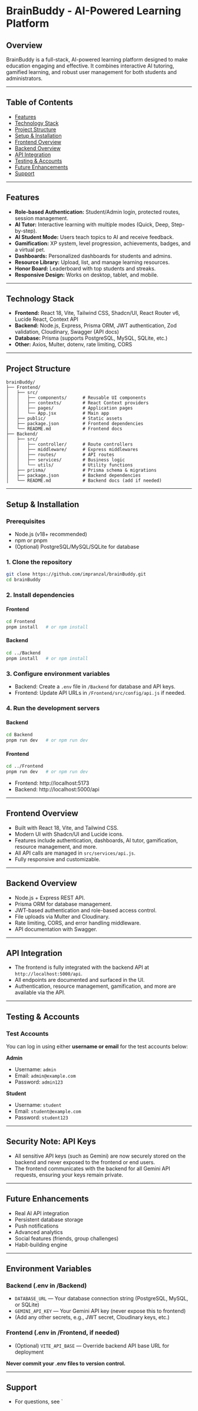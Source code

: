 # BrainBuddy - AI-Powered Learning Platform

## Overview

BrainBuddy is a full-stack, AI-powered learning platform designed to make education engaging and effective. It combines interactive AI tutoring, gamified learning, and robust user management for both students and administrators.

---

## Table of Contents

- [Features](#features)
- [Technology Stack](#technology-stack)
- [Project Structure](#project-structure)
- [Setup & Installation](#setup--installation)
- [Frontend Overview](#frontend-overview)
- [Backend Overview](#backend-overview)
- [API Integration](#api-integration)
- [Testing & Accounts](#testing--accounts)
- [Future Enhancements](#future-enhancements)
- [Support](#support)

---

## Features

- **Role-based Authentication:** Student/Admin login, protected routes, session management.
- **AI Tutor:** Interactive learning with multiple modes (Quick, Deep, Step-by-step).
- **AI Student Mode:** Users teach topics to AI and receive feedback.
- **Gamification:** XP system, level progression, achievements, badges, and a virtual pet.
- **Dashboards:** Personalized dashboards for students and admins.
- **Resource Library:** Upload, list, and manage learning resources.
- **Honor Board:** Leaderboard with top students and streaks.
- **Responsive Design:** Works on desktop, tablet, and mobile.

---

## Technology Stack

- **Frontend:** React 18, Vite, Tailwind CSS, Shadcn/UI, React Router v6, Lucide React, Context API
- **Backend:** Node.js, Express, Prisma ORM, JWT authentication, Zod validation, Cloudinary, Swagger (API docs)
- **Database:** Prisma (supports PostgreSQL, MySQL, SQLite, etc.)
- **Other:** Axios, Multer, dotenv, rate limiting, CORS

---

## Project Structure

```
brainBuddy/
├── Frontend/
│   ├── src/
│   │   ├── components/      # Reusable UI components
│   │   ├── contexts/        # React Context providers
│   │   ├── pages/           # Application pages
│   │   └── App.jsx          # Main app
│   ├── public/              # Static assets
│   ├── package.json         # Frontend dependencies
│   └── README.md            # Frontend docs
├── Backend/
│   ├── src/
│   │   ├── controller/      # Route controllers
│   │   ├── middleware/      # Express middlewares
│   │   ├── routes/          # API routes
│   │   ├── services/        # Business logic
│   │   └── utils/           # Utility functions
│   ├── prisma/              # Prisma schema & migrations
│   ├── package.json         # Backend dependencies
│   └── README.md            # Backend docs (add if needed)
```

---

## Setup & Installation

### Prerequisites

- Node.js (v18+ recommended)
- npm or pnpm
- (Optional) PostgreSQL/MySQL/SQLite for database

### 1. Clone the repository

```bash
git clone https://github.com/impranzal/brainBuddy.git
cd brainBuddy
```

### 2. Install dependencies

#### Frontend
```bash
cd Frontend
pnpm install   # or npm install
```

#### Backend
```bash
cd ../Backend
pnpm install   # or npm install
```

### 3. Configure environment variables

- Backend: Create a `.env` file in `/Backend` for database and API keys.
- Frontend: Update API URLs in `/Frontend/src/config/api.js` if needed.

### 4. Run the development servers

#### Backend
```bash
cd Backend
pnpm run dev   # or npm run dev
```

#### Frontend
```bash
cd ../Frontend
pnpm run dev   # or npm run dev
```

- Frontend: http://localhost:5173
- Backend: http://localhost:5000/api

---

## Frontend Overview

- Built with React 18, Vite, and Tailwind CSS.
- Modern UI with Shadcn/UI and Lucide icons.
- Features include authentication, dashboards, AI tutor, gamification, resource management, and more.
- All API calls are managed in `src/services/api.js`.
- Fully responsive and customizable.

---

## Backend Overview

- Node.js + Express REST API.
- Prisma ORM for database management.
- JWT-based authentication and role-based access control.
- File uploads via Multer and Cloudinary.
- Rate limiting, CORS, and error handling middleware.
- API documentation with Swagger.

---

## API Integration

- The frontend is fully integrated with the backend API at `http://localhost:5000/api`.
- All endpoints are documented and surfaced in the UI.
- Authentication, resource management, gamification, and more are available via the API.

---

## Testing & Accounts

### Test Accounts

You can log in using either **username or email** for the test accounts below:

**Admin**
- Username: `admin`  
- Email: `admin@example.com`
- Password: `admin123`

**Student**
- Username: `student`  
- Email: `student@example.com`
- Password: `student123`

---

## Security Note: API Keys

- All sensitive API keys (such as Gemini) are now securely stored on the backend and never exposed to the frontend or end users.
- The frontend communicates with the backend for all Gemini API requests, ensuring your keys remain private.

---

## Future Enhancements

- Real AI API integration
- Persistent database storage
- Push notifications
- Advanced analytics
- Social features (friends, group challenges)
- Habit-building engine

---

## Environment Variables

### Backend (.env in /Backend)

- `DATABASE_URL` — Your database connection string (PostgreSQL, MySQL, or SQLite)
- `GEMINI_API_KEY` — Your Gemini API key (never expose this to frontend)
- (Add any other secrets, e.g., JWT secret, Cloudinary keys, etc.)

### Frontend (.env in /Frontend, if needed)

- (Optional) `VITE_API_BASE` — Override backend API base URL for deployment

**Never commit your .env files to version control.**

---

## Support

- For questions, see `